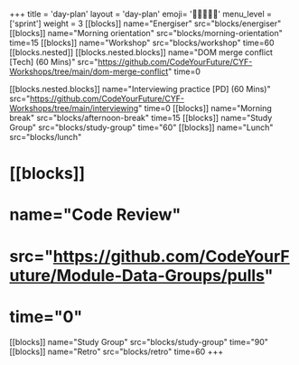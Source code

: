 +++
title = 'day-plan'
layout = 'day-plan'
emoji= '🧑🏾‍🤝‍🧑🏾'
menu_level = ['sprint']
weight = 3
[[blocks]]
name="Energiser"
src="blocks/energiser"
[[blocks]]
name="Morning orientation"
src="blocks/morning-orientation"
time=15
[[blocks]]
name="Workshop"
src="blocks/workshop"
time=60
  [[blocks.nested]]
  [[blocks.nested.blocks]]
  name="DOM merge conflict [Tech] (60 Mins)"
  src="https://github.com/CodeYourFuture/CYF-Workshops/tree/main/dom-merge-conflict"
  time=0

  [[blocks.nested.blocks]]
  name="Interviewing practice [PD] (60 Mins)"
  src="https://github.com/CodeYourFuture/CYF-Workshops/tree/main/interviewing"
  time=0
[[blocks]]
name="Morning break"
src="blocks/afternoon-break"
time=15
[[blocks]]
name="Study Group"
src="blocks/study-group"
time="60"
[[blocks]]
name="Lunch"
src="blocks/lunch"
# [[blocks]]
# name="Code Review"
# src="https://github.com/CodeYourFuture/Module-Data-Groups/pulls"
# time="0"
[[blocks]]
name="Study Group"
src="blocks/study-group"
time="90"
[[blocks]]
name="Retro"
src="blocks/retro"
time=60
+++
